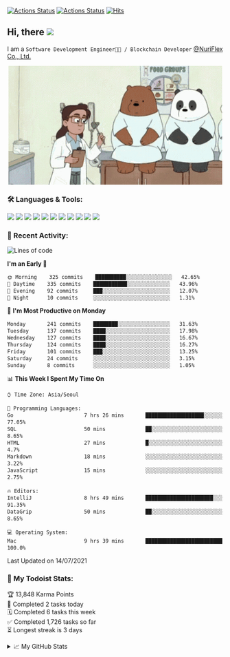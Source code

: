 
[![Actions Status](https://github.com/ddok2/ddok2/workflows/Todoist%20Readme/badge.svg)](https://github.com/ddok2/ddok2/actions)
[![Actions Status](https://github.com/ddok2/ddok2/workflows/wakatime-stats/badge.svg)](https://github.com/ddok2/ddok2/actions)
[![Hits](https://hits.seeyoufarm.com/api/count/incr/badge.svg?url=https%3A%2F%2Fgithub.com%2Fddok2&count_bg=%23FF9595&title_bg=%23555555&icon=github.svg&icon_color=%23FFFFFF&title=hits&edge_flat=false)](https://hits.seeyoufarm.com)

<!-- ![visitors](https://visitor-badge.laobi.icu/badge?page_id=ddok2.ddok2) -->
## Hi, there <img src="https://raw.githubusercontent.com/MartinHeinz/MartinHeinz/master/wave.gif" width="25px">

I am a `Software Development Engineer🧑‍💻 / Blockchain Developer` [@NuriFlex Co., Ltd.](https://nuriflex.com)


<p align="center">
<img align="center" alt="GIF" src="img/debugging.gif" />
</p>


### 🛠 Languages & Tools:
<p>
    <img src="https://img.shields.io/badge/go-%2300ADD8.svg?&style=for-the-badge&logo=go&logoColor=white"/>
    <img src="https://img.shields.io/badge/node.js%20-%2343853D.svg?&style=for-the-badge&logo=node.js&logoColor=white"/>
    <img src="https://img.shields.io/badge/javascript%20-%23323330.svg?&style=for-the-badge&logo=javascript&logoColor=%23F7DF1E"/>
    <img src="https://img.shields.io/badge/typescript%20-%23007ACC.svg?&style=for-the-badge&logo=typescript&logoColor=white"/>
    <img src="https://img.shields.io/badge/python%20-%2314354C.svg?&style=for-the-badge&logo=python&logoColor=white"/>
    <img src="https://img.shields.io/badge/react%20-%2320232a.svg?&style=for-the-badge&logo=react&logoColor=%2361DAFB"/>
    <img src="https://img.shields.io/badge/AWS%20-%23FF9900.svg?&style=for-the-badge&logo=amazon-aws&logoColor=white"/>
    <img src="https://img.shields.io/badge/Google%20Cloud%20-%234285F4.svg?&style=for-the-badge&logo=google-cloud&logoColor=white"/>
    <img src="https://img.shields.io/badge/docker%20-%230db7ed.svg?&style=for-the-badge&logo=docker&logoColor=white"/>
    <img src="https://img.shields.io/badge/kubernetes%20-%23326ce5.svg?&style=for-the-badge&logo=kubernetes&logoColor=white"/>
    <img src="https://img.shields.io/badge/ansible%20-%231A1918.svg?&style=for-the-badge&logo=ansible&logoColor=white"/>
</p>

### 🌈 Recent Activity:
<!--START_SECTION:waka-->
![Lines of code](https://img.shields.io/badge/From%20Hello%20World%20I%27ve%20Written-693531%20lines%20of%20code-blue)

**I'm an Early 🐤** 

```text
🌞 Morning    325 commits    ██████████░░░░░░░░░░░░░░░   42.65% 
🌆 Daytime    335 commits    ███████████░░░░░░░░░░░░░░   43.96% 
🌃 Evening    92 commits     ███░░░░░░░░░░░░░░░░░░░░░░   12.07% 
🌙 Night      10 commits     ░░░░░░░░░░░░░░░░░░░░░░░░░   1.31%

```
📅 **I'm Most Productive on Monday** 

```text
Monday       241 commits    ████████░░░░░░░░░░░░░░░░░   31.63% 
Tuesday      137 commits    ████░░░░░░░░░░░░░░░░░░░░░   17.98% 
Wednesday    127 commits    ████░░░░░░░░░░░░░░░░░░░░░   16.67% 
Thursday     124 commits    ████░░░░░░░░░░░░░░░░░░░░░   16.27% 
Friday       101 commits    ███░░░░░░░░░░░░░░░░░░░░░░   13.25% 
Saturday     24 commits     ░░░░░░░░░░░░░░░░░░░░░░░░░   3.15% 
Sunday       8 commits      ░░░░░░░░░░░░░░░░░░░░░░░░░   1.05%

```


📊 **This Week I Spent My Time On** 

```text
⌚︎ Time Zone: Asia/Seoul

💬 Programming Languages: 
Go                       7 hrs 26 mins       ███████████████████░░░░░░   77.05% 
SQL                      50 mins             ██░░░░░░░░░░░░░░░░░░░░░░░   8.65% 
HTML                     27 mins             █░░░░░░░░░░░░░░░░░░░░░░░░   4.7% 
Markdown                 18 mins             ░░░░░░░░░░░░░░░░░░░░░░░░░   3.22% 
JavaScript               15 mins             ░░░░░░░░░░░░░░░░░░░░░░░░░   2.75%

🔥 Editors: 
IntelliJ                 8 hrs 49 mins       ██████████████████████░░░   91.35% 
DataGrip                 50 mins             ██░░░░░░░░░░░░░░░░░░░░░░░   8.65%

💻 Operating System: 
Mac                      9 hrs 39 mins       █████████████████████████   100.0%

```


 Last Updated on 14/07/2021
<!--END_SECTION:waka-->

### 🚧 My Todoist Stats:
<!-- TODO-IST:START -->
🏆  13,848 Karma Points           
🌸  Completed 2 tasks today           
🗓  Completed 6 tasks this week           
✅  Completed 1,726 tasks so far           
⏳  Longest streak is 3 days
<!-- TODO-IST:END -->

<details>
<summary>📈 My GitHub Stats</summary>
<p align="center"> <img src="https://github-readme-stats.vercel.app/api?username=ddok2&show_icons=true" alt="ddok2" />
</details>
